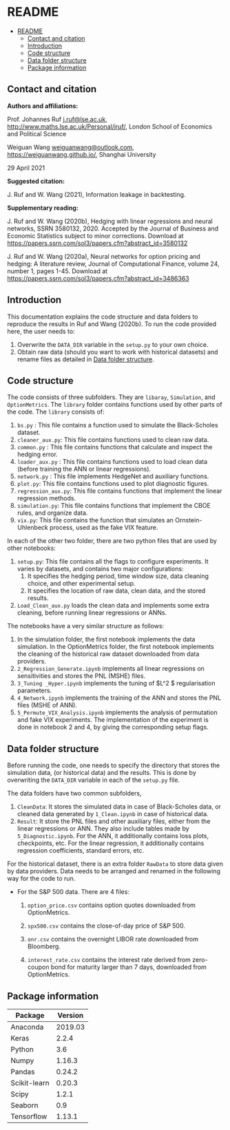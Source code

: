 # README	
- [README](#readme)
  - [Contact and citation](#contact-and-citation)
  - [Introduction](#introduction)
  - [Code structure](#code-structure)
  - [Data folder structure](#data-folder-structure)
  - [Package information](#package-information)


## Contact and citation

**Authors and affiliations:**

Prof. Johannes Ruf [j.ruf@lse.ac.uk](), http://www.maths.lse.ac.uk/Personal/jruf/, London School of Economics and Political Science

Weiguan Wang [weiguanwang@outlook.com](), https://weiguanwang.github.io/, Shanghai University

29 April 2021

**Suggested citation:**

J. Ruf and W. Wang (2021), Information leakage in backtesting.

**Supplementary reading:**

J. Ruf and W. Wang (2020b), Hedging with linear regressions and neural networks, SSRN 3580132, 2020. Accepted by the Journal of Business and Economic Statistics subject to minor corrections. Download at https://papers.ssrn.com/sol3/papers.cfm?abstract_id=3580132
    

J. Ruf and W. Wang (2020a), Neural networks for option pricing and hedging: A literature review, Journal of Computational Finance, volume 24, number 1, pages 1-45. Download at  https://papers.ssrn.com/sol3/papers.cfm?abstract_id=3486363

## Introduction

This documentation explains the code structure and data folders to reproduce the results in Ruf and Wang (2020b). To run the code provided here, the user needs to:

1. Overwrite the `DATA_DIR` variable in the `setup.py` to your own choice.
2. Obtain raw data (should you want to work with historical datasets) and rename files as detailed in [Data folder structure](#Data-folder-structure).

## Code structure

The code consists of three subfolders. They are `libaray`, `Simulation`, and `OptionMetrics`. The `library` folder contains functions used by other parts of the code. The `library` consists of:

1. `bs.py` : This file contains a function used to simulate the Black-Scholes dataset.
2. `cleaner_aux.py`: This file contains functions used to clean raw data.
3. `common.py` : This file contains functions that calculate and inspect the hedging error.
4. `loader_aux.py` : This file contains functions used to load clean data (before training the ANN or linear regressions).
5. `network.py` : This file implements HedgeNet and auxiliary functions.
6. `plot.py`: This file contains functions used to plot diagnostic figures. 
7. `regression_aux.py`: This file contains functions that implement the linear regression methods.
8. `simulation.py`: This file contains functions that implement the CBOE rules, and organize data.
9.  `vix.py`: This file contains the function that simulates an Ornstein-Uhlenbeck  process, used as the fake VIX feature.



In each of the other two folder, there are two python files that are used by other notebooks:

1. `setup.py`: This file contains all the flags to configure experiments. It varies by datasets, and contains two major configurations:
   1. It specifies the hedging period, time window size, data cleaning choice, and other experimental setup.
   2. It specifies the location of raw data, clean data, and the stored results.
2.  `Load_Clean_aux.py` loads the clean data and implements some extra cleaning, before running linear regressions or ANNs.

The notebooks have a very similar structure as follows:

1. In the simulation folder, the first notebook implements the data simulation. In the OptionMetrics folder, the first notebook implements the cleaning of the historical raw dataset downloaded from data providers. 
2. `2_Regression_Generate.ipynb` implements all linear regressions on sensitivities and stores the PNL (MSHE) files.
3. `3_Tuning _Hyper.ipynb` implements the tuning of $L^2 $ regularisation parameters. 
4. `4_Network.ipynb` implements the training of the ANN and stores the PNL files (MSHE of ANN).
5. `5_Permute_VIX_Analysis.ipynb` implements the analysis of permutation and fake VIX experiments. The implementation of the experiment is done in notebook 2 and 4, by giving the corresponding setup flags. 

## Data folder structure

Before running the code, one needs to specify the directory that stores the simulation data, (or historical data) and the results. This is done by overwriting the `DATA_DIR` variable in each of the `setup.py` file. 

The data folders  have two common subfolders,

1. `CleanData`: It stores the simulated data in case of Black-Scholes data, or cleaned data generated by `1_Clean.ipynb` in case of historical data.
2. `Result`: It store the PNL files and other auxiliary files, either from the linear regressions or ANN. They also include  tables made by `5_Diagnostic.ipynb`. For the ANN, it additionally contains loss plots, checkpoints, etc. For the linear regression, it additionally contains regression coefficients, standard errors, etc.

For the historical dataset, there is an extra folder `RawData` to store data given by data providers. Data needs to be arranged and renamed in the following way for the code to run.

- For the S\&P 500 data. There are 4 files:

  1. `option_price.csv` contains option quotes downloaded from OptionMetrics. 

  2. `spx500.csv` contains the close-of-day price of S\&P 500. 

  3. `onr.csv` contains the overnight LIBOR rate downloaded from Bloomberg.

  4. `interest_rate.csv` contains the interest rate derived from zero-coupon bond for maturity larger than 7 days, downloaded from OptionMetrics.


## Package information

| Package      | Version |
| ------------ | ------- |
| Anaconda     | 2019.03 |
| Keras        | 2.2.4   |
| Python       | 3.6     |
| Numpy        | 1.16.3  |
| Pandas       | 0.24.2  |
| Scikit-learn | 0.20.3  |
| Scipy        | 1.2.1   |
| Seaborn      | 0.9     |
| Tensorflow   | 1.13.1  |

